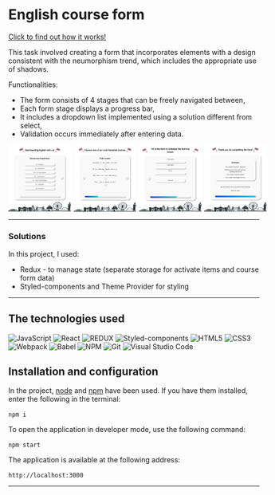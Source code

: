 # English course form

[Click to find out how it works!](https://eng-course-form.netlify.app/)

This task involved creating a form that incorporates elements with a design consistent with the neumorphism trend, which includes the appropriate use of shadows.

Functionalities:

- The form consists of 4 stages that can be freely navigated between,
- Each form stage displays a progress bar,
- It includes a dropdown list implemented using a solution different from select,
- Validation occurs immediately after entering data.

<div style="display:flex; width: 100%; gap:5px">
    <img style="width:25%; height: auto" src="./src/assets/Capture - page 01.JPG"/>
    <img style="width:25%; height: auto" src="./src/assets/Capture - page 02.JPG"/>
    <img style="width:25%; height: auto" src="./src/assets/Capture - page 03.JPG"/>
    <img style="width:25%; height: auto" src="./src/assets/Capture - page 04.JPG"/>
</div>

---

### Solutions

In this project, I used:

- Redux - to manage state (separate storage for activate items and course form data)
- Styled-components and Theme Provider for styling

---

## The technologies used

![JavaScript](https://img.shields.io/badge/JavaScript-323330?style=for-the-badge&logo=javascript&logoColor=F7DF1E)
![React](https://img.shields.io/badge/React-20232A?style=for-the-badge&logo=react&logoColor=61DAFB)
![REDUX](https://img.shields.io/badge/Redux-%23764ABC?style=for-the-badge&logo=redux)
![Styled-components](https://img.shields.io/badge/styled_components-%23DB7093?style=for-the-badge&logo=styled-components&logoColor=white)
![HTML5](https://img.shields.io/badge/HTML5-E34F26?style=for-the-badge&logo=html5&logoColor=white)
![CSS3](https://img.shields.io/badge/CSS3-1572B6?style=for-the-badge&logo=css3&logoColor=white)
![Webpack](https://img.shields.io/badge/Webpack-8DD6F9?style=for-the-badge&logo=Webpack&logoColor=white)
![Babel](https://img.shields.io/badge/Babel-F9DC3E?style=for-the-badge&logo=babel&logoColor=white)
![NPM](https://img.shields.io/badge/NPM-CB3837?style=for-the-badge&logo=npm&logoColor=white)
![Git](https://img.shields.io/badge/GIT-ADB188?style=for-the-badge&logo=git&logoColor=white)
![Visual Studio Code](https://img.shields.io/badge/-Visual%20Studio%20Code-0A1A2F?style=for-the-badge&logo=visual-studio-code&logoColor=007ACC)

## Installation and configuration

In the project, [node](https://nodejs.org/en/) and [npm](https://www.npmjs.com/) have been used. If you have them installed, enter the following in the terminal:

````
npm i
````

To open the application in developer mode, use the following command:

````
npm start
````


The application is available at the following address: 

````
http://localhost:3000
`````

---